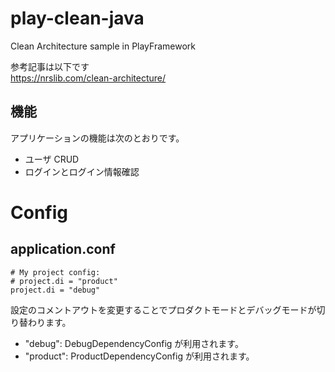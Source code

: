 # play-clean-java

Clean Architecture sample in PlayFramework

参考記事は以下です  
https://nrslib.com/clean-architecture/  

## 機能
アプリケーションの機能は次のとおりです。

* ユーザ CRUD
* ログインとログイン情報確認

# Config

## application.conf

```
# My project config:
# project.di = "product"
project.di = "debug"
```

設定のコメントアウトを変更することでプロダクトモードとデバッグモードが切り替わります。  
  
* "debug": DebugDependencyConfig が利用されます。  
* "product": ProductDependencyConfig が利用されます。  
